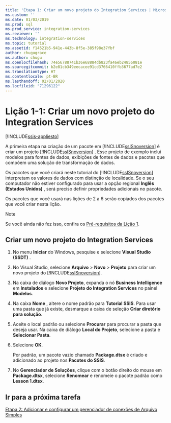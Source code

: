 ```yaml
---
title: 'Etapa 1: Criar um novo projeto do Integration Services | Microsoft Docs'
ms.custom: ''
ms.date: 01/03/2019
ms.prod: sql
ms.prod_service: integration-services
ms.reviewer: ''
ms.technology: integration-services
ms.topic: tutorial
ms.assetid: f14521b5-941e-443b-8f5e-385f98e37fbf
author: chugugrace
ms.author: chugu
ms.openlocfilehash: 74e56788741b36e68884db823fa46eb24856081e
ms.sourcegitcommit: b2e81cb349eecacee91cd3766410ffb3677ad7e2
ms.translationtype: HT
ms.contentlocale: pt-BR
ms.lasthandoff: 02/01/2020
ms.locfileid: "71296122"
---
```

# <a name="lesson-1-1-create-a-new-integration-services-project"></a>Lição 1-1: Criar um novo projeto do Integration Services

[!INCLUDE[ssis-appliesto](../includes/ssis-appliesto-ssvrpluslinux-asdb-asdw-xxx.md)]



A primeira etapa na criação de um pacote em [!INCLUDE[ssISnoversion](../includes/ssisnoversion-md.md)] é criar um projeto [!INCLUDE[ssISnoversion](../includes/ssisnoversion-md.md)] . Esse projeto de exemplo inclui modelos para fontes de dados, exibições de fontes de dados e pacotes que compõem uma solução de transformação de dados.  
  
Os pacotes que você criará neste tutorial do [!INCLUDE[ssISnoversion](../includes/ssisnoversion-md.md)] interpretam os valores de dados com distinção de localidade. Se o seu computador não estiver configurado para usar a opção regional **Inglês (Estados Unidos)** , será preciso definir propriedades adicionais no pacote. 

Os pacotes que você usará nas lições de 2 a 6 serão copiados dos pacotes que você criar nesta lição.  
  
> [!NOTE]  
> Se você ainda não fez isso, confira os [Pré-requisitos da Lição 1](../integration-services/lesson-1-create-a-project-and-basic-package-with-ssis.md#prerequisites).

## <a name="create-a-new-integration-services-project"></a>Criar um novo projeto do Integration Services  
  
1.  No menu **Iniciar** do Windows, pesquise e selecione **Visual Studio (SSDT)** .  
  
2.  No Visual Studio, selecione **Arquivo** > **Novo** > **Projeto** para criar um novo projeto do [!INCLUDE[ssISnoversion](../includes/ssisnoversion-md.md)].  
  
3.  Na caixa de diálogo **Novo Projeto**, expanda o nó **Business Intelligence** em **Instalados** e selecione **Projeto do Integration Services** no painel **Modelos**.  
  
4.  Na caixa **Nome** , altere o nome padrão para **Tutorial SSIS**. Para usar uma pasta que já existe, desmarque a caixa de seleção **Criar diretório para solução**.  
  
5.  Aceite o local padrão ou selecione **Procurar** para procurar a pasta que deseja usar. Na caixa de diálogo **Local do Projeto**, selecione a pasta e **Selecionar Pasta**.  
  
6.  Selecione **OK**.  
  
    Por padrão, um pacote vazio chamado **Package.dtsx** é criado e adicionado ao projeto nos **Pacotes do SSIS**.  
  
7.  No **Gerenciador de Soluções**, clique com o botão direito do mouse em **Package.dtsx**, selecione **Renomear** e renomeie o pacote padrão como **Lesson 1.dtsx**.  
  
## <a name="go-to-next-task"></a>Ir para a próxima tarefa
[Etapa 2: Adicionar e configurar um gerenciador de conexões de Arquivo Simples](../integration-services/lesson-1-2-adding-and-configuring-a-flat-file-connection-manager.md)  
  

